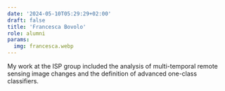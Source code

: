```yaml
---
date: '2024-05-10T05:29:29+02:00'
draft: false
title: 'Francesca Bovolo'
role: alumni
params:
  img: francesca.webp
---
```


My work at the ISP group included the analysis of multi-temporal remote sensing image changes and the definition of advanced one-class classifiers.
